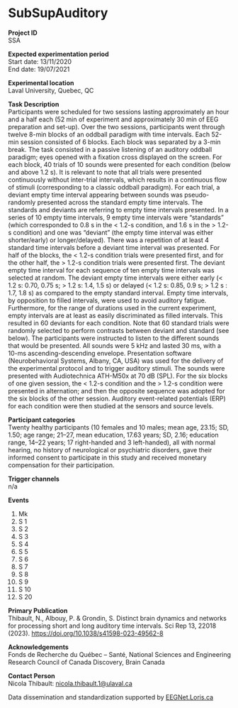# SubSupAuditory
**Project ID**\
SSA

**Expected experimentation period**\
Start date: 13/11/2020\
End date: 19/07/2021 

**Experimental location**\
Laval University, Quebec, QC

**Task Description**\
Participants were scheduled for two sessions lasting approximately an hour and a half each (52 min of experiment and approximately 30 min of EEG preparation and set-up). Over the two sessions, participants went through twelve 8-min blocks of an oddball paradigm with time intervals. Each 52-min session consisted of 6 blocks. Each block was separated by a 3-min break. The task consisted in a passive listening of an auditory oddball paradigm; eyes opened with a fixation cross displayed on the screen. For each block, 40 trials of 10 sounds were presented for each condition (below and above 1.2 s). It is relevant to note that all trials were presented continuously without inter-trial intervals, which results in a continuous flow of stimuli (corresponding to a classic oddball paradigm). For each trial, a deviant empty time interval appearing between sounds was pseudo-randomly presented across the standard empty time intervals. The standards and deviants are referring to empty time intervals presented. In a series of 10 empty time intervals, 9 empty time intervals were “standards” (which corresponded to 0.8 s in the < 1.2-s condition, and 1.6 s in the > 1.2-s condition) and one was “deviant” (the empty time interval was either shorter/early) or longer/delayed). There was a repetition of at least 4 standard time intervals before a deviant time interval was presented. For half of the blocks, the < 1.2-s condition trials were presented first, and for the other half, the > 1.2-s condition trials were presented first. The deviant empty time interval for each sequence of ten empty time intervals was selected at random. The deviant empty time intervals were either early (< 1.2 s: 0.70, 0.75 s; > 1.2 s: 1.4, 1.5 s) or delayed (< 1.2 s: 0.85, 0.9 s; > 1.2 s : 1.7, 1.8 s) as compared to the empty standard interval. Empty time intervals, by opposition to filled intervals, were used to avoid auditory fatigue. Furthermore, for the range of durations used in the current experiment, empty intervals are at least as easily discriminated as filled intervals. This resulted in 60 deviants for each condition. Note that 60 standard trials were randomly selected to perform contrasts between deviant and standard (see below). The participants were instructed to listen to the different sounds that would be presented. All sounds were 5 kHz and lasted 30 ms, with a 10-ms ascending-descending envelope. Presentation software (Neurobehavioral Systems, Albany, CA, USA) was used for the delivery of the experimental protocol and to trigger auditory stimuli. The sounds were presented with Audiotechnica ATH-M50x at 70 dB (SPL). For the six blocks of one given session, the < 1.2-s condition and the > 1.2-s condition were presented in alternation; and then the opposite sequence was adopted for the six blocks of the other session. Auditory event-related potentials (ERP) for each condition were then studied at the sensors and source levels.

**Participant categories**\
Twenty healthy participants (10 females and 10 males; mean age, 23.15; SD, 1.50; age range; 21–27, mean education, 17.63 years; SD, 2.16; education range, 14–22 years; 17 right-handed and 3 left-handed), all with normal hearing, no history of neurological or psychiatric disorders, gave their informed consent to participate in this study and received monetary compensation for their participation.

**Trigger channels**\
n/a

**Events**
1. Mk
2. S  1
3. S  2
4. S  3
5. S  4
6. S  5
7. S  6
8. S  7
9. S  8
10. S  9
11. S 10
12. S 20
    
**Primary Publication**\
Thibault, N., Albouy, P. & Grondin, S. Distinct brain dynamics and networks for processing short and long auditory time intervals. Sci Rep 13, 22018 (2023). https://doi.org/10.1038/s41598-023-49562-8

**Acknowledgements**\
Fonds de Recherche du Québec – Santé, National Sciences and Engineering Research Council of Canada Discovery, Brain Canada

**Contact Person**\
Nicola Thibault: nicola.thibault.1@ulaval.ca

Data dissemination and standardization supported by [EEGNet.Loris.ca](https://eegnet.loris.ca)
